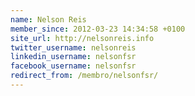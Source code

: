 ```yaml
---
name: Nelson Reis
member_since: 2012-03-23 14:34:58 +0100
site_url: http://nelsonreis.info
twitter_username: nelsonreis
linkedin_username: nelsonfsr
facebook_username: nelsonfsr
redirect_from: /membro/nelsonfsr/
---
```

